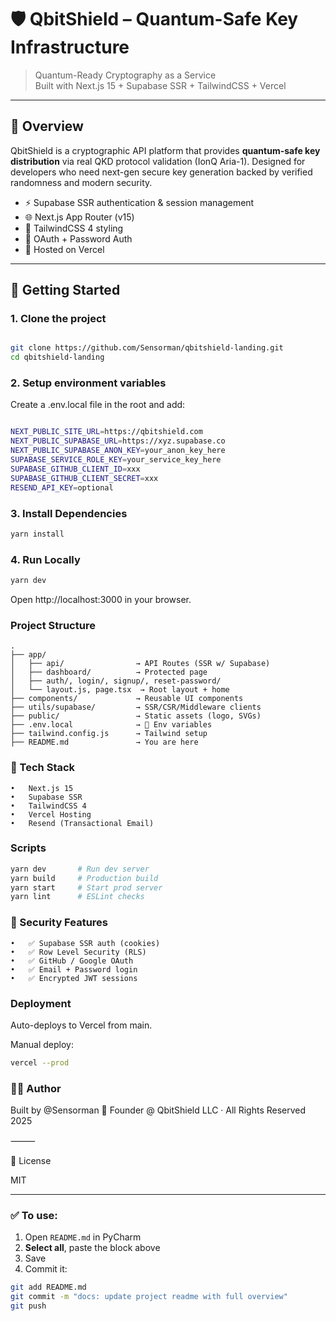 # 🛡️ QbitShield – Quantum-Safe Key Infrastructure

> Quantum-Ready Cryptography as a Service  
> Built with Next.js 15 + Supabase SSR + TailwindCSS + Vercel

---

## 🔐 Overview

QbitShield is a cryptographic API platform that provides **quantum-safe key distribution** via real QKD protocol validation (IonQ Aria-1). Designed for developers who need next-gen secure key generation backed by verified randomness and modern security.

- ⚡ Supabase SSR authentication & session management  
- 🌐 Next.js App Router (v15)  
- 🎨 TailwindCSS 4 styling  
- 🔐 OAuth + Password Auth  
- 📡 Hosted on Vercel

---

## 🚀 Getting Started

### 1. Clone the project

```bash

git clone https://github.com/Sensorman/qbitshield-landing.git
cd qbitshield-landing
```

### 2. Setup environment variables

Create a .env.local file in the root and add:

```bash

NEXT_PUBLIC_SITE_URL=https://qbitshield.com
NEXT_PUBLIC_SUPABASE_URL=https://xyz.supabase.co
NEXT_PUBLIC_SUPABASE_ANON_KEY=your_anon_key_here
SUPABASE_SERVICE_ROLE_KEY=your_service_key_here
SUPABASE_GITHUB_CLIENT_ID=xxx
SUPABASE_GITHUB_CLIENT_SECRET=xxx
RESEND_API_KEY=optional
```
### 3. Install Dependencies
```bash
yarn install
```

### 4. Run Locally

```bash
yarn dev
```
Open http://localhost:3000 in your browser.


### Project Structure
```text
.
├── app/
│   ├── api/                → API Routes (SSR w/ Supabase)
│   ├── dashboard/          → Protected page
│   ├── auth/, login/, signup/, reset-password/
│   └── layout.js, page.tsx  → Root layout + home
├── components/             → Reusable UI components
├── utils/supabase/         → SSR/CSR/Middleware clients
├── public/                 → Static assets (logo, SVGs)
├── .env.local              → 🔐 Env variables
├── tailwind.config.js      → Tailwind setup
├── README.md               → You are here
```

### 🧠 Tech Stack
	•	Next.js 15
	•	Supabase SSR
	•	TailwindCSS 4
	•	Vercel Hosting
	•	Resend (Transactional Email)

### Scripts
```bash
yarn dev       # Run dev server
yarn build     # Production build
yarn start     # Start prod server
yarn lint      # ESLint checks
```
### 🔐 Security Features
	•	✅ Supabase SSR auth (cookies)
	•	✅ Row Level Security (RLS)
	•	✅ GitHub / Google OAuth
	•	✅ Email + Password login
	•	✅ Encrypted JWT sessions

### Deployment

Auto-deploys to Vercel from main.

Manual deploy:
```bash
vercel --prod
```

### 👨‍💻 Author

Built by @Sensorman
🚀 Founder @ QbitShield LLC · All Rights Reserved 2025

⸻

📜 License

MIT

---

### ✅ To use:

1. Open `README.md` in PyCharm  
2. **Select all**, paste the block above  
3. Save  
4. Commit it:

```bash
git add README.md
git commit -m "docs: update project readme with full overview"
git push

